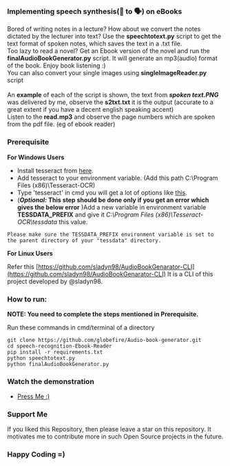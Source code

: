 <h3>Implementing speech synthesis(📖 to 🗣) on eBooks</h3>

Bored of writing notes in a lecture? How about we convert the notes dictated by the lecturer into text?
Use the **speechtotext.py** script to get the text format of spoken notes, which saves the text in a .txt file.
<br>
Too lazy to read a novel? Get an Ebook version of the novel and run the **finalAudioBookGenerator.py** script. It will generate an mp3(audio) format of the book. Enjoy book listening :)
<br>
You can also convert your single images using **singleImageReader.py** script
<br><br>
An **example** of each of the script is shown, the text from **_spoken text.PNG_** was delivered by me, observe the **s2txt.txt** it is the output (accurate to a great extent if you have a decent english speaking accent)<br>
Listen to the **read.mp3** and observe the page numbers which are spoken from the pdf file. (eg of ebook reader) 

### Prerequisite

**For Windows Users**
- Install tesseract from [here](https://github.com/UB-Mannheim/tesseract/wiki).
- Add tesseract to your environment variable. (Add this path C:\Program Files (x86)\Tesseract-OCR)
- Type 'tesseract' in cmd you will get a lot of options like [this](https://github.com/globefire/speech-recognition-Ebook-Reader/blob/master/tesseractCMDScreenshot.PNG). 
- (**_Optional:_ This step should be done only if you get an error which gives the below error** )Add a new variable in environment variable **TESSDATA_PREFIX** and give it _C:\Program Files (x86)\Tesseract-OCR\tessdata_ this value.

```
Please make sure the TESSDATA_PREFIX environment variable is set to the parent directory of your "tessdata" directory.
```

**For Linux Users**

Refer this [https://github.com/sladyn98/AudioBookGenarator-CLI](https://github.com/sladyn98/AudioBookGenarator-CLI) It is a CLI of this project developed by @sladyn98. 

### How to run:
__NOTE: You need to complete the steps mentioned in Prerequisite.__

Run these commands in cmd/terminal of a directory

```git
git clone https://github.com/globefire/Audio-book-generator.git
cd speech-recognition-Ebook-Reader
pip install -r requirements.txt
python speechtotext.py
python finalAudioBookGenerator.py
```


### Watch the demonstration
- [Press Me :)](https://youtu.be/xhMvGg1dAsg)


### Support Me
If you liked this Repository, then please leave a star on this repository. It motivates me to contribute more in such Open Source projects in the future.
### Happy Coding =)
